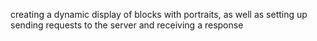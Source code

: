 creating a dynamic display of blocks with portraits, as well as setting up sending requests to the server and receiving a response
